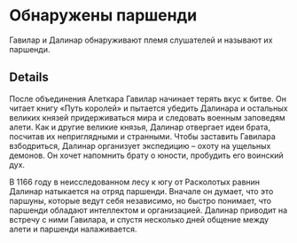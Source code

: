 # Обнаружены паршенди
Гавилар и Далинар обнаруживают племя слушателей и называют их паршенди.

## Details
После объединения Алеткара Гавилар начинает терять вкус к битве. Он читает книгу «Путь королей» и пытается убедить Далинара и остальных великих князей придерживаться мира и следовать военным заповедям алети. Как и другие великие князья, Далинар отвергает идеи брата, посчитав их неприглядными и странными. Чтобы заставить Гавилара взбодриться, Далинар организует экспедицию – охоту на ущельных демонов. Он хочет напомнить брату о юности, пробудить его воинский дух.

В 1166 году в неисследованном лесу к югу от Расколотых равнин Далинар натыкается на отряд паршенди. Вначале он думает, что это паршуны, которые ведут себя независимо, но быстро понимает, что паршенди обладают интеллектом и организацией. Далинар приводит на встречу с ними Гавилара, и спустя несколько дней общение между алети и паршенди налаживается.
